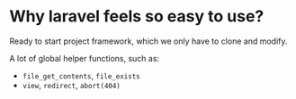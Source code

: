 # Why laravel feels so easy to use?

Ready to start project framework,
which we only have to clone and modify.

A lot of global helper functions, such as:
- `file_get_contents`, `file_exists`
- `view`, `redirect`, `abort(404)`
